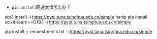 - `pip install`网速太慢怎么办？

pip3 install -i https://pypi.tuna.tsinghua.edu.cn/simple hanlp
pip install scikit-learn==0.19.1 -i https://pypi.tuna.tsinghua.edu.cn/simple 

pip install -r requestments.txt -i https://pypi.tuna.tsinghua.edu.cn/simple

 
